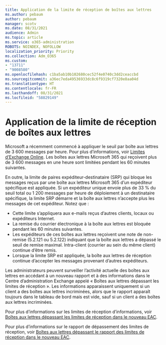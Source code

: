 ```yaml
---
title: Application de la limite de réception de boîtes aux lettres
ms.author: pebaum
author: pebaum
manager: scotv
ms.date: 08/31/2021
audience: Admin
ms.topic: article
ms.service: o365-administration
ROBOTS: NOINDEX, NOFOLLOW
localization_priority: Priority
ms.collection: Adm_O365
ms.custom:
- "13711"
- "9008580"
ms.openlocfilehash: c1ba5ab10b102680cec52f4e0740c3dd2ceaccbd
ms.sourcegitcommit: a36ec7eda49536933dc8c6f9319cf7320e8aa04d
ms.translationtype: HT
ms.contentlocale: fr-FR
ms.lasthandoff: 08/31/2021
ms.locfileid: "58829149"
---
```

# <a name="mailbox-receiving-limit-enforcement"></a>Application de la limite de réception de boîtes aux lettres

Microsoft a récemment commencé à appliquer le seuil par boîte aux lettres de 3 600 messages par heure. Pour plus d’informations, voir [Limites d’Exchange Online](https://docs.microsoft.com/office365/servicedescriptions/exchange-online-service-description/exchange-online-limits#receiving-limits). Les boîtes aux lettres Microsoft 365 qui reçoivent plus de 3 600 messages en une heure sont limitées pendant les 60 minutes suivantes. 

En outre, la limite de paires expéditeur-destinataire (SRP) qui bloque les messages reçus par une boîte aux lettres Microsoft 365 d’un expéditeur spécifique est appliquée. Si un expéditeur unique envoie plus de 33 % du seuil total ou 1 200 messages par heure de déploiement à un destinataire spécifique, la limite SRP démarre et la boîte aux lettres n’accepte plus les messages de cet expéditeur. Notez que :

- Cette limite s’appliquera aux e-mails reçus d’autres clients, locaux ou expéditeurs Internet.
- La remise du courrier électronique à la boîte aux lettres est bloquée pendant les 60 minutes suivantes. 
- Les expéditeurs de ces boîtes aux lettres reçoivent une note de non-remise (5.2.121 ou 5.2.122) indiquant que la boîte aux lettres a dépassé le seuil de remise maximal. Intra-client (courrier au sein du même client) continue d’être remis.
- Lorsque la limite SRP est appliquée, la boîte aux lettres de réception continue d’accepter les messages provenant d’autres expéditeurs.

Les administrateurs peuvent surveiller l’activité actuelle des boîtes aux lettres en accédant à un nouveau rapport et à des informations dans le Centre d’administration Exchange appelé « Boîtes aux lettres dépassant les limites de réception ». Les informations apparaissent uniquement si un client a des boîtes aux lettres incriminées, alors que le rapport apparaît toujours dans le tableau de bord mais est vide, sauf si un client a des boîtes aux lettres incriminées.

Pour plus d’informations sur les limites de réception d’informations, voir [Boîtes aux lettres dépassant les limites de réception dans le nouveau EAC](https://docs.microsoft.com/exchange/monitoring/mail-flow-insights/mailboxes-exceeding-receiving-limits-insights).

Pour plus d’informations sur le rapport de dépassement des limites de réception, voir [Boîtes aux lettres dépassant le rapport des limites de réception dans le nouveau EAC](https://docs.microsoft.com/exchange/monitoring/mail-flow-reports/mailboxes-exceeding-receiving-limits-report).